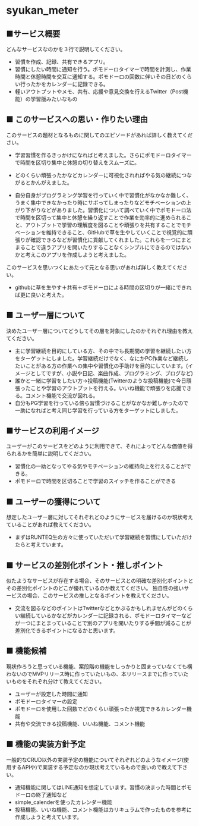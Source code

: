 # syukan_meter
## ■サービス概要
どんなサービスなのかを３行で説明してください。
- 習慣を作成、記録、共有できるアプリ。
- 習慣にしたい時間に通知を行う。ポモドーロタイマーで時間を計測し、作業時間と休憩時間を交互に通知する。ポモドーロの回数に伴いその日どのくらい行ったかをカレンダーに記録できる。
- 軽いアウトプットやメモ、共有、応援や意見交換を行えるTwitter（Post機能）の学習版みたいなもの

## ■ このサービスへの思い・作りたい理由
このサービスの題材となるものに関してのエピソードがあれば詳しく教えてください。
- 学習習慣を作るきっかけになればと考えました。さらにポモドーロタイマーで時間を区切り集中と休憩の切り替えをスムーズに。
- どのくらい頑張ったかなどカレンダーに可視化されればやる気の継続につながるとかんがえました。

- 自分自身がプログラミング学習を行っていく中で習慣化がなかなか難しく、うまく集中できなかったり時にサボってしまったりなどモチベーションの上がり下がりなどがありました。習慣化について調べていく中でポモドーロ法で時間を区切って集中と休憩を繰り返すことで作業を効率的に進められること、アウトプットで学習の理解度を図ることや頑張りを共有することでモチベーションを維持できること、GitHubで草を生やしていくことで視覚的に頑張りが確認できるなどが習慣化に貢献してくれました。これらを一つにまとまることで違うアプリを開いたりすることなくシンプルにできるのではないかと考えこのアプリを作成しようと考えました。

このサービスを思いつくにあたって元となる思いがあれば詳しく教えてください。
- githubに草を生やす＋共有＋ポモドーロによる時間の区切りが一緒にできれば更に良いと考えた。

## ■ ユーザー層について
決めたユーザー層についてどうしてその層を対象にしたのかそれぞれ理由を教えてください。
- 主に学習継続を目的にしている方、その中でも長期間の学習を継続したい方をターゲットにしました。学習継続だけでなく、なにかPC作業など継続したいことがある方の作業への集中や習慣化の手助けを目的にしています。(イメージとしてですが、小説や日記、楽曲作成、プログラミング、ブログなど)
- 誰かと一緒に学習をしたい方→投稿機能(Twitterのような投稿機能)で今日頑張ったことや学習のアウトプットを行える。いいね機能で頑張りを応援できる。コメント機能で交流が図れる。
- 自分もPG学習を行っている傍ら習慣づけることがなかなか難しかったので一助になればと考え同じ学習を行っている方をターゲットにしました。

## ■サービスの利用イメージ
ユーザーがこのサービスをどのように利用できて、それによってどんな価値を得られるかを簡単に説明してください。
- 習慣化の一助となってやる気やモチベーションの維持向上を行えることができる。
- ポモドーロで時間を区切ることで学習のスイッチを作ることができる

## ■ ユーザーの獲得について
想定したユーザー層に対してそれぞれどのようにサービスを届けるのか現状考えていることがあれば教えてください。
- まずはRUNTEQ生の方々に使っていただいて学習継続を習慣にしていただけたらと考えています。

## ■ サービスの差別化ポイント・推しポイント
似たようなサービスが存在する場合、そのサービスとの明確な差別化ポイントとその差別化ポイントのどこが優れているのか教えてください。
独自性の強いサービスの場合、このサービスの推しとなるポイントを教えてください。
- 交流を図るなどのポイントはTwitterなどとかぶるかもしれませんがどのくらい継続しているかなどがカレンダーに記録される、ポモドーロタイマーなどが一つにまとまっていることで別のアプリを開いたりする手間が減ることが差別化できるポイントになるかと思います。

## ■ 機能候補
現状作ろうと思っている機能、案段階の機能をしっかりと固まっていなくても構わないのでMVPリリース時に作っていたいもの、本リリースまでに作っていたいものをそれぞれ分けて教えてください。
- ユーザーが設定した時間に通知
- ポモドーロタイマーの設定
- ポモドーロを使用した回数でどのくらい頑張ったか視覚できるカレンダー機能
- 共有や交流できる投稿機能、いいね機能、コメント機能

## ■ 機能の実装方針予定
一般的なCRUD以外の実装予定の機能についてそれぞれどのようなイメージ(使用するAPIや)で実装する予定なのか現状考えているもので良いので教えて下さい。
- 通知機能に関してはLINE通知を想定しています。習慣の決まった時間とポモドーロの終了通知など
- simple_calenderを使ったカレンダー機能
- 投稿機能、いいね機能、コメント機能はカリキュラムで作ったものを参考に作成しようと考えています。
